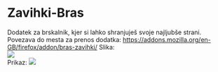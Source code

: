 # Zavihki-Bras
Dodatek za brskalnik, kjer si lahko shranjuješ svoje najljubše strani.
Povezava do mesta za prenos dodatka: https://addons.mozilla.org/en-GB/firefox/addon/bras-zavihki/
Slika:
<br>
<img src="https://cdn.discordapp.com/attachments/903312995294277672/955066076612407346/Posnetek2.png">
<br>
Prikaz:
<img src="https://cdn.discordapp.com/attachments/903312995294277672/955066361070092348/posnetek.png">
